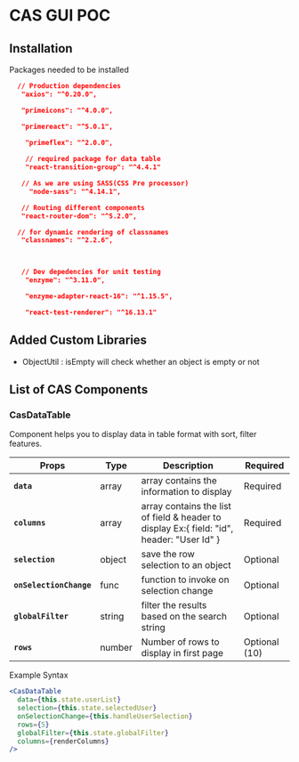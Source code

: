 # CAS GUI POC

## Installation 
Packages needed to be installed

```json
  // Production dependencies
   "axios": "^0.20.0",

   "primeicons": "^4.0.0",

   "primereact": "^5.0.1",

    "primeflex": "^2.0.0",
    
    // required package for data table
    "react-transition-group": "^4.4.1"

   // As we are using SASS(CSS Pre processor)
     "node-sass": "^4.14.1",

   // Routing different components
   "react-router-dom": "^5.2.0",

  // for dynamic rendering of classnames
   "classnames": "^2.2.6",



   // Dev depedencies for unit testing
    "enzyme": "^3.11.0",

    "enzyme-adapter-react-16": "^1.15.5",

    "react-test-renderer": "^16.13.1"

```
## Added Custom  Libraries
- ObjectUtil : isEmpty will check whether an object is empty or not
## List of CAS Components
### CasDataTable
Component helps you to display data in table format with sort, filter features.

 Props | Type | Description | Required 
 ------ | ------ | ----------- | -------- 
**`data`** | array | array contains the information to display | Required 
**`columns`**  | array | array contains the list of field & header to display Ex:{ field: "id", header: "User Id" }| Required 
**`selection`**  | object | save the row selection to an object | Optional
**`onSelectionChange`**  | func | function to invoke on selection change |Optional
**`globalFilter`**  | string | filter the results based on the search string |Optional
**`rows`** |number| Number of rows to display in first page | Optional (10)

Example Syntax 
```jsx
<CasDataTable
  data={this.state.userList}
  selection={this.state.selectedUser}
  onSelectionChange={this.handleUserSelection}
  rows={5}
  globalFilter={this.state.globalFilter}
  columns={renderColumns}
/>
```